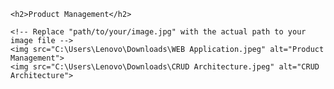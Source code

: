 <!DOCTYPE html>
<html lang="en">
<head>
    <meta charset="UTF-8">
    <meta name="viewport" content="width=device-width, initial-scale=1.0">
    <title>CRUD Application</title>
</head>
<body>

    <h2>Product Management</h2>

    <!-- Replace "path/to/your/image.jpg" with the actual path to your image file -->
    <img src="C:\Users\Lenovo\Downloads\WEB Application.jpeg" alt="Product Management">
    <img src="C:\Users\Lenovo\Downloads\CRUD Architecture.jpeg" alt="CRUD Architecture">

</body>
</html>
